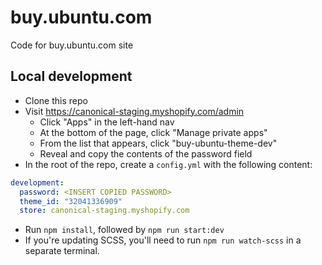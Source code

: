 # buy.ubuntu.com
Code for buy.ubuntu.com site

## Local development

- Clone this repo
- Visit https://canonical-staging.myshopify.com/admin
  - Click "Apps" in the left-hand nav
  - At the bottom of the page, click "Manage private apps"
  - From the list that appears, click "buy-ubuntu-theme-dev"
  - Reveal and copy the contents of the password field
- In the root of the repo, create a `config.yml` with the following content:

```yml
development:
  password: <INSERT COPIED PASSWORD>
  theme_id: "32041336909"
  store: canonical-staging.myshopify.com
```

- Run `npm install`, followed by `npm run start:dev`
- If you're updating SCSS, you'll need to run `npm run watch-scss` in a separate terminal.
